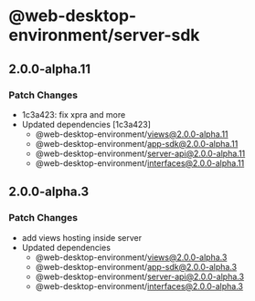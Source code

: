 # @web-desktop-environment/server-sdk

## 2.0.0-alpha.11

### Patch Changes

- 1c3a423: fix xpra and more
- Updated dependencies [1c3a423]
  - @web-desktop-environment/views@2.0.0-alpha.11
  - @web-desktop-environment/app-sdk@2.0.0-alpha.11
  - @web-desktop-environment/server-api@2.0.0-alpha.11
  - @web-desktop-environment/interfaces@2.0.0-alpha.11

## 2.0.0-alpha.3

### Patch Changes

- add views hosting inside server
- Updated dependencies
  - @web-desktop-environment/views@2.0.0-alpha.3
  - @web-desktop-environment/app-sdk@2.0.0-alpha.3
  - @web-desktop-environment/server-api@2.0.0-alpha.3
  - @web-desktop-environment/interfaces@2.0.0-alpha.3

